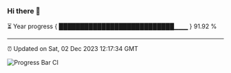 ### Hi there 👋

⏳ Year progress { ███████████████████████████▁▁▁ } 91.92 %

---

⏰ Updated on Sat, 02 Dec 2023 12:17:34 GMT

![Progress Bar CI](https://github.com/liununu/liununu/workflows/Progress%20Bar%20CI/badge.svg)
